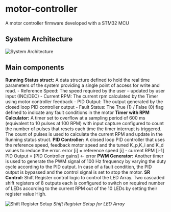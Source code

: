# motor-controller
A motor controller firmware developed with a STM32 MCU
## System Architecture 
![System Architecture](https://github.com/user-attachments/assets/416b318d-2818-4d5c-865c-c8d325d4e588)

## Main components 
**Running Status struct:** A data structure defined to hold the real time parameters of the system providing a single point of access for write and read.
	- Reference Speed: The speed required by the user – updated by user input (INC/DEC)
	- Current RPM: The current rpm calculated by the Timer using motor controller feedback 
	- PID Output: The output generated by the closed loop PID controller output
	- Fault Status: The True (1) / False (0) flag defined to indicate any fault conditions in the motor
**Timer with RPM Calculator:** A timer set to overflow at a sampling period of 600 ms (equivalent to 10 pulses at 100 RPM) with input capture configured to count the number of pulses that resets each time the timer interrupt is triggered. The count of pulses is used to calculate the current RPM and update in the Running status struct.
**PID Controller:** A closed loop PID controller that uses the reference speed, feedback motor speed and the tuned K_p,K_i  and K_d values to reduce the error.
error [i] = reference speed [i] - current RPM [i-1]
PID Output = [PID Controller gains] ← error
**PWM Generator:** Another timer is used to generate the PWM signal of 100 Hz frequency by varying the duty cycle according to the PID output. In case of a fault condition, the PID output is bypassed and the control signal is set to stop the motor.
**SR Control:** Shift Register control logic to control the LED Array. Two cascaded shift registers of 8 outputs each is configured to switch on required number of LEDs according to the current RPM out of the 10 LEDs by setting their register value High.

![Shift Register Setup](https://github.com/user-attachments/assets/a2ee83d4-e966-4436-a987-0404ba86100f)
_Shift Register Setup for LED Array_

